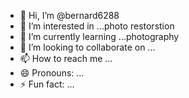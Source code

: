 - 👋 Hi, I’m @bernard6288
- 👀 I’m interested in ...photo restorstion
- 🌱 I’m currently learning ...photography
- 💞️ I’m looking to collaborate on ...
- 📫 How to reach me ...
- 😄 Pronouns: ...
- ⚡ Fun fact: ...

<!---
bernard6288/bernard6288 is a ✨ special ✨ repository because its `README.md` (this file) appears on your GitHub profile.
You can click the Preview link to take a look at your changes.
--->
